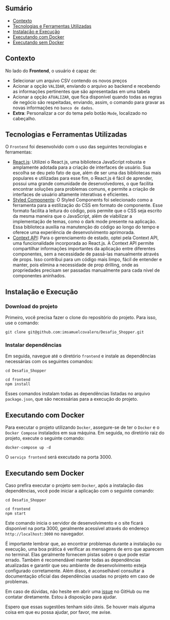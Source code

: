 ## Sumário
- [Contexto](#contexto)
- [Tecnologias e Ferramentas Utilizadas](#tecnologias-e-ferramentas-utilizadas)
- [Instalação e Execução](#instalação-e-execução)
- [Executando com Docker](#executando-com-docker)
- [Executando sem Docker](#executando-sem-docker)

## Contexto
No lado do __Frontend__, o usuário é capaz de:
- Selecionar um arquivo CSV contendo os novos preços
- Acionar a opção `VALIDAR`, enviando o arquivo ao backend e recebendo as informações pertinentes que são apresentadas em uma tabela
- Acionar a opção `ATUALIZAR`, que fica disponível quando todas as regras de negócio são respeitadas, enviando, assim, o comando para gravar as novas informações no `banco de dados`.
- __Extra__: Personalizar a cor do tema pelo botão `Mode`, localizado no cabeçalho.

## Tecnologias e Ferramentas Utilizadas
O `Frontend` foi desenvolvido com o uso das seguintes tecnologias e ferramentas:

- [React.js](https://reactjs.org/docs/getting-started.html): Utilizei o React.js, uma biblioteca JavaScript robusta e amplamente adotada para a criação de interfaces de usuário. Sua escolha se deu pelo fato de que, além de ser uma das bibliotecas mais populares e utilizadas para esse fim, o React.js é fácil de aprender, possui uma grande comunidade de desenvolvedores, o que facilita encontrar soluções para problemas comuns, e permite a criação de interfaces de usuário altamente interativas e eficientes.
- [Styled Components](https://styled-components.com/): O Styled Components foi selecionado como a ferramenta para a estilização do CSS em formato de componente. Esse formato facilita a leitura do código, pois permite que o CSS seja escrito da mesma maneira que o JavaScript, além de viabilizar a implementação de temas, como o dark mode presente na aplicação. Essa biblioteca auxilia na manutenção do código ao longo do tempo e oferece uma experiência de desenvolvimento aprimorada.
- [Context API](https://pt-br.reactjs.org/docs/context.html): Para o gerenciamento de estado, optei pela Context API, uma funcionalidade incorporada ao React.js. A Context API permite compartilhar informações importantes da aplicação entre diferentes componentes, sem a necessidade de passá-las manualmente através de props. Isso contribui para um código mais limpo, fácil de entender e manter, pois elimina a necessidade de prop drilling, onde as propriedades precisam ser passadas manualmente para cada nível de componentes aninhados.

## Instalação e Execução
### Download do projeto
Primeiro, você precisa fazer o clone do repositório do projeto. Para isso, use o comando:
```
git clone git@github.com:imsamuelcovalero/Desafio_Shopper.git
```
### Instalar dependências
Em seguida, navegue até o diretório `frontend` e instale as dependências necessárias com os seguintes comandos:
```
cd Desafio_Shopper

cd frontend
npm install
```
Esses comandos instalam todas as dependências listadas no arquivo `package.json`, que são necessárias para a execução do projeto.

## Executando com Docker
Para executar o projeto utilizando `Docker`, assegure-se de ter o `Docker` e o `Docker Compose` instalados em sua máquina. Em seguida, no diretório raiz do projeto, execute o seguinte comando:
```
docker-compose up -d
```
O `serviço frontend` será executado na porta 3000.

## Executando sem Docker
Caso prefira executar o projeto sem `Docker`, após a instalação das dependências, você pode iniciar a aplicação com o seguinte comando:
```
cd Desafio_Shopper

cd frontend
npm start
```
Este comando inicia o servidor de desenvolvimento e o site ficará disponível na porta 3000, geralmente acessível através do endereço `http://localhost:3000` no navegador.

É importante lembrar que, ao encontrar problemas durante a instalação ou execução, uma boa prática é verificar as mensagens de erro que aparecem no terminal. Elas geralmente fornecem pistas sobre o que pode estar errado. Também é recomendável manter todas as dependências atualizadas e garantir que seu ambiente de desenvolvimento esteja configurado corretamente. Além disso, é aconselhável consultar a documentação oficial das dependências usadas no projeto em caso de problemas.

Em caso de dúvidas, não hesite em abrir uma [issue](https://github.com/imsamuelcovalero/Desafio_Shopper/issues) no GitHub ou me contatar diretamente. Estou à disposição para ajudar.

Espero que essas sugestões tenham sido úteis. Se houver mais alguma coisa em que eu possa ajudar, por favor, me avise.


